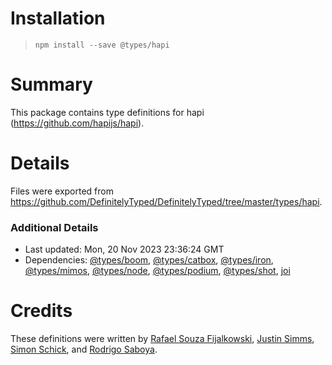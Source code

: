# Installation
> `npm install --save @types/hapi`

# Summary
This package contains type definitions for hapi (https://github.com/hapijs/hapi).

# Details
Files were exported from https://github.com/DefinitelyTyped/DefinitelyTyped/tree/master/types/hapi.

### Additional Details
 * Last updated: Mon, 20 Nov 2023 23:36:24 GMT
 * Dependencies: [@types/boom](https://npmjs.com/package/@types/boom), [@types/catbox](https://npmjs.com/package/@types/catbox), [@types/iron](https://npmjs.com/package/@types/iron), [@types/mimos](https://npmjs.com/package/@types/mimos), [@types/node](https://npmjs.com/package/@types/node), [@types/podium](https://npmjs.com/package/@types/podium), [@types/shot](https://npmjs.com/package/@types/shot), [joi](https://npmjs.com/package/joi)

# Credits
These definitions were written by [Rafael Souza Fijalkowski](https://github.com/rafaelsouzaf), [Justin Simms](https://github.com/jhsimms), [Simon Schick](https://github.com/SimonSchick), and [Rodrigo Saboya](https://github.com/saboya).
